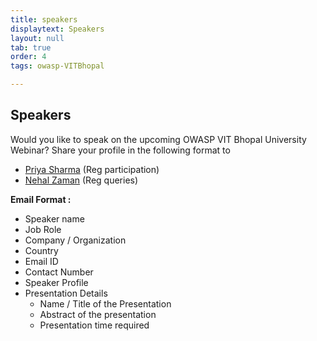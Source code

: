 ```yaml
---
title: speakers
displaytext: Speakers
layout: null
tab: true
order: 4
tags: owasp-VITBhopal

---
```

## Speakers

Would you like to speak on the upcoming OWASP VIT Bhopal University Webinar? Share your profile in the following format to
- [Priya Sharma](mailto:priya.sharma@owasp.org) (Reg participation)
- [Nehal Zaman](mailto:nehal.zaman@owasp.org) (Reg queries)


**Email Format :**

- Speaker name
- Job Role
- Company / Organization
- Country
- Email ID
- Contact Number
- Speaker Profile
- Presentation Details
    - Name / Title of the Presentation
    - Abstract of the presentation
    - Presentation time required
